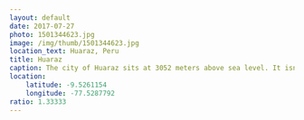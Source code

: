 ```yaml
---
layout: default
date: 2017-07-27
photo: 1501344623.jpg
image: /img/thumb/1501344623.jpg
location_text: Huaraz, Peru
title: Huaraz
caption: The city of Huaraz sits at 3052 meters above sea level. It isn't especially nice but its surroundings are impressive! One can see moutains and glaciers all around!
location:
    latitude: -9.5261154
    longitude: -77.5287792
ratio: 1.33333
---
```

